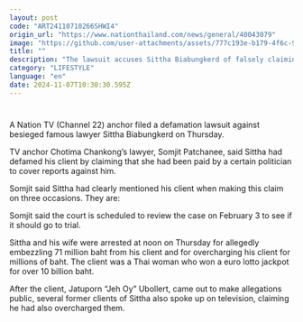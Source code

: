 ```yaml
---
layout: post
code: "ART24110710266SHWI4"
origin_url: "https://www.nationthailand.com/news/general/40043079"
image: "https://github.com/user-attachments/assets/777c193e-b179-4f6c-9719-9b98eaf9ca8a"
title: ""
description: "The lawsuit accuses Sittha Biabungkerd of falsely claiming a certain politician had paid the anchor to cover news of his 71-million baht embezzlement case"
category: "LIFESTYLE"
language: "en"
date: 2024-11-07T10:30:30.595Z
---
```


# 









A Nation TV (Channel 22) anchor filed a defamation lawsuit against besieged famous lawyer Sittha Biabungkerd on Thursday.

TV anchor Chotima Chankong’s lawyer, Somjit Patchanee, said Sittha had defamed his client by claiming that she had been paid by a certain politician to cover reports against him.

Somjit said Sittha had clearly mentioned his client when making this claim on three occasions. They are:

Somjit said the court is scheduled to review the case on February 3 to see if it should go to trial.

Sittha and his wife were arrested at noon on Thursday for allegedly embezzling 71 million baht from his client and for overcharging his client for millions of baht. The client was a Thai woman who won a euro lotto jackpot for over 10 billion baht.

After the client, Jatuporn “Jeh Oy” Ubollert, came out to make allegations public, several former clients of Sittha also spoke up on television, claiming he had also overcharged them.


